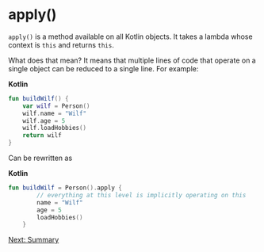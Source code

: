 # apply()
`apply()` is a method available on all Kotlin objects. It takes a lambda whose context is `this` and returns `this`.

What does that mean? It means that multiple lines of code that operate on a single object can be reduced to a single line. For example:

**Kotlin**
```kotlin
fun buildWilf() {
    var wilf = Person()
    wilf.name = "Wilf"
    wilf.age = 5
    wilf.loadHobbies()
    return wilf
}
```

Can be rewritten as

**Kotlin**
```kotlin
fun buildWilf = Person().apply {
        // everything at this level is implicitly operating on this
        name = "Wilf"
        age = 5
        loadHobbies()
    }
```

[Next: Summary](06-00-summary.md)
